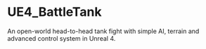 # UE4_BattleTank
An open-world head-to-head tank fight with simple AI, terrain and advanced control system in Unreal 4.
